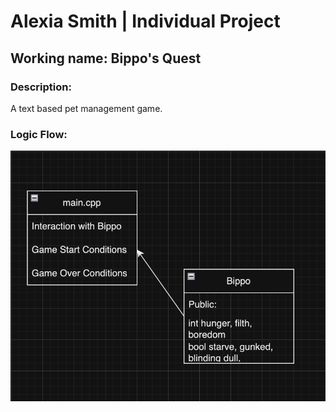 # Alexia Smith | Individual Project

## Working name: Bippo's Quest
### Description:
A text based pet management game.

### Logic Flow:
![Class Diagram](https://github.com/LegendWeaver/Bippo-s-Quest/blob/main/images/cd1.png?raw=true)
